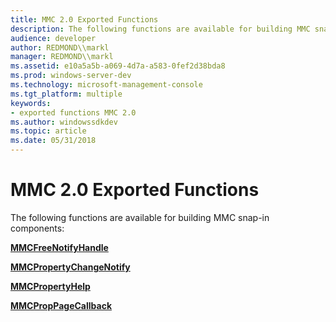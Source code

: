 ```yaml
---
title: MMC 2.0 Exported Functions
description: The following functions are available for building MMC snap-in components
audience: developer
author: REDMOND\\markl
manager: REDMOND\\markl
ms.assetid: e10a5a5b-a069-4d7a-a583-0fef2d38bda8
ms.prod: windows-server-dev
ms.technology: microsoft-management-console
ms.tgt_platform: multiple
keywords:
- exported functions MMC 2.0
ms.author: windowssdkdev
ms.topic: article
ms.date: 05/31/2018
---
```


# MMC 2.0 Exported Functions

The following functions are available for building MMC snap-in components:

[**MMCFreeNotifyHandle**](/windows/desktop/api/Mmc/nf-mmc-mmcfreenotifyhandle)

[**MMCPropertyChangeNotify**](/windows/desktop/api/Mmc/nf-mmc-mmcpropertychangenotify)

[**MMCPropertyHelp**](/windows/desktop/api/Mmc/nf-mmc-mmcpropertyhelp)

[**MMCPropPageCallback**](/windows/desktop/api/Mmc/nf-mmc-mmcproppagecallback)

 

 




